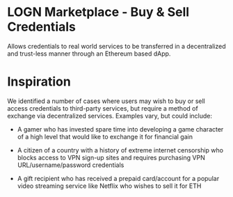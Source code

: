 # LOGN Marketplace - Buy & Sell Credentials
Allows credentials to real world services to be transferred in a decentralized and trust-less manner through an Ethereum based dApp.

# Inspiration
We identified a number of cases where users may wish to buy or sell access credentials to third-party services, but require a method of exchange via decentralized services.  Examples vary, but could include:

* A gamer who has invested spare time into developing a game character of a high level that would like to exchange it for financial gain

* A citizen of a country with a history of extreme internet censorship who blocks access to VPN sign-up sites and requires purchasing VPN URL/username/password credentials

* A gift recipient who has received a prepaid card/account for a popular video streaming service like Netflix who wishes to sell it for ETH
